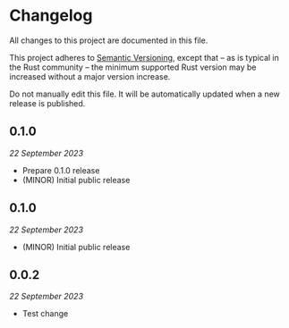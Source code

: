 # Changelog

All changes to this project are documented in this file.

This project adheres to [Semantic Versioning](https://semver.org), except that – as is typical in the Rust community – the minimum supported Rust version may be increased without a major version increase.

Do not manually edit this file. It will be automatically updated when a new release is published.

## 0.1.0
_22 September 2023_

* Prepare 0.1.0 release
* (MINOR) Initial public release
## 0.1.0
_22 September 2023_

* (MINOR) Initial public release
## 0.0.2
_22 September 2023_

* Test change
